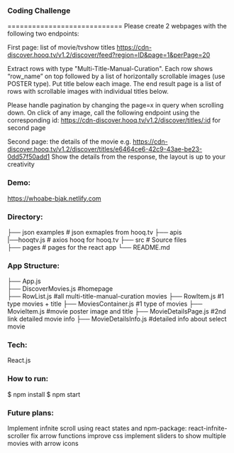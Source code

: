 ### Coding Challenge
============================
Please create 2 webpages with the following two endpoints:

First page: list of movie/tvshow titles
https://cdn-discover.hooq.tv/v1.2/discover/feed?region=ID&page=1&perPage=20

Extract rows with type "Multi-Title-Manual-Curation". Each row shows “row_name” on top followed by a list of horizontally scrollable images (use POSTER type). Put title below each image.
The end result page is a list of rows with scrollable images with individual titles below.

Please handle pagination by changing the page=x in query when scrolling down.
On click of any image, call the following endpoint using the corresponding id: https://cdn-discover.hooq.tv/v1.2/discover/titles/:id for second page

Second page: the details of the movie
e.g. https://cdn-discover.hooq.tv/v1.2/discover/titles/e6464ce6-42c9-43ae-be23-0dd57f50add1
Show the details from the response, the layout is up to your creativity

### Demo:
https://whoabe-bjak.netlify.com

### Directory:
├── json examples # json exmaples from hooq.tv
├── apis  
    |──hooqtv.js # axios hooq for hooq.tv
├── src # Source files  
├── pages # pages for the react app
└── README.md

### App Structure:
├── App.js  
    ├── DiscoverMovies.js #homepage  
    ├── RowList.js #all multi-title-manual-curation movies
        ├── RowItem.js #1 type movies + title
            ├── MoviesContainer.js #1 type of movies
                ├── MovieItem.js #movie poster image and title
    ├── MovieDetailsPage.js #2nd link detailed movie info
        ├── MovieDetailsInfo.js #detailed info about select movie

### Tech:
React.js

### How to run:
$ npm install
$ npm start

### Future plans:
Implement infnite scroll using react states and npm-package: react-infnite-scroller
fix arrow functions
improve css
implement sliders to show multiple movies with arrow icons
